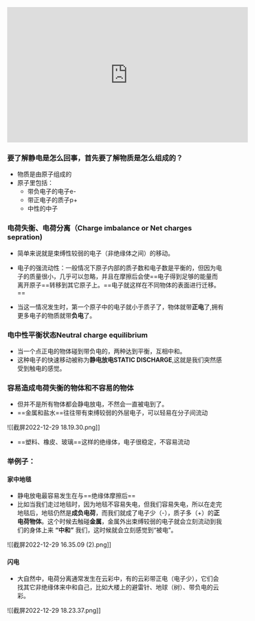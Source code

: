 

<iframe width="560" height="315" src="https://www.youtube.com/embed/yc2-363MIQs" title="YouTube video player" frameborder="0" allow="accelerometer; autoplay; clipboard-write; encrypted-media; gyroscope; picture-in-picture" allowfullscreen></iframe>

### 要了解静电是怎么回事，首先要了解物质是怎么组成的？

- 物质是由原子组成的
- 原子里包括：
	- 带负电子的电子e-
	- 带正电子的质子p+
	- 中性的中子

### 电荷失衡、电荷分离（Charge imbalance or Net charges sepration)

- 简单来说就是束缚性较弱的电子（非绝缘体之间）的移动。
- 电子的强流动性：一般情况下原子内部的质子数和电子数是平衡的，但因为电子的质量很小，几乎可以忽略，并且在摩擦后会使==电子得到足够的能量而离开原子==转移到其它原子上。==电子就这样在不同物体的表面进行迁移。==

- 当这一情况发生时，第一个原子中的电子就小于质子了，物体就带**正电**了,拥有更多电子的物质就带**负电**了。

### 电中性平衡状态Neutral charge equilibrium

- 当一个点正电的物体碰到带负电的，两种达到平衡，互相中和。
- 这种电子的快速移动被称为**静电放电STATIC DISCHARGE**,这就是我们突然感受到触电的感觉。

### 容易造成电荷失衡的物体和不容易的物体

- 但并不是所有物体都会静电放电，不然会一直被电到了。
- ==金属和盐水==往往带有束缚较弱的外层电子，可以轻易在分子间流动

![[截屏2022-12-29 18.19.30.png]]

- ==塑料、橡皮、玻璃==这样的绝缘体，电子很稳定，不容易流动

### 举例子：

#### 家中地毯
- 静电放电最容易发生在与==绝缘体摩擦后==
- 比如当我们走过地毯时，因为地毯不容易失电，但我们容易失电，所以在走完地毯后，地毯仍然是**成负电荷**，而我们就成了电子少（-），质子多（+）的**正电荷物体**。这个时候去触碰**金属**，金属外出束缚较弱的电子就会立刻流动到我们的身体上来 **“中和”** 我们，这时候就会立刻感觉到“被电”。

![[截屏2022-12-29 16.35.09 (2).png]]

#### 闪电

- 大自然中，电荷分离通常发生在云彩中，有的云彩带正电（电子少），它们会找其它非绝缘体来中和自己，比如大楼上的避雷针、地球（树）、带负电的云彩。

![[截屏2022-12-29 18.23.37.png]]